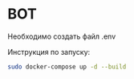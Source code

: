 # BOT

Необходимо создать файл .env

Инструкция по запуску:

```bash
sudo docker-compose up -d --build
```
